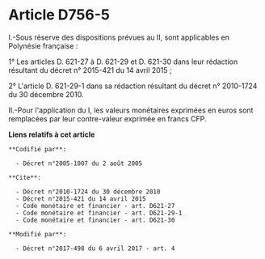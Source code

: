 # Article D756-5

I.-Sous réserve des dispositions prévues au II, sont applicables en Polynésie française : 

1° Les articles D. 621-27 à D. 621-29 et D. 621-30 dans leur rédaction résultant du décret n° 2015-421 du 14 avril 2015 ; 

2° L'article D. 621-29-1 dans sa rédaction résultant du décret n° 2010-1724 du 30 décembre 2010. 

II.-Pour l'application du I, les valeurs monétaires exprimées en euros sont remplacées par leur contre-valeur exprimée en
francs CFP.

**Liens relatifs à cet article**

	**Codifié par**:

	  - Décret n°2005-1007 du 2 août 2005

	**Cite**:

	  - Décret n°2010-1724 du 30 décembre 2010
	  - Décret n°2015-421 du 14 avril 2015
	  - Code monétaire et financier - art. D621-27
	  - Code monétaire et financier - art. D621-29-1
	  - Code monétaire et financier - art. D621-30

	**Modifié par**:

	  - Décret n°2017-498 du 6 avril 2017 - art. 4
